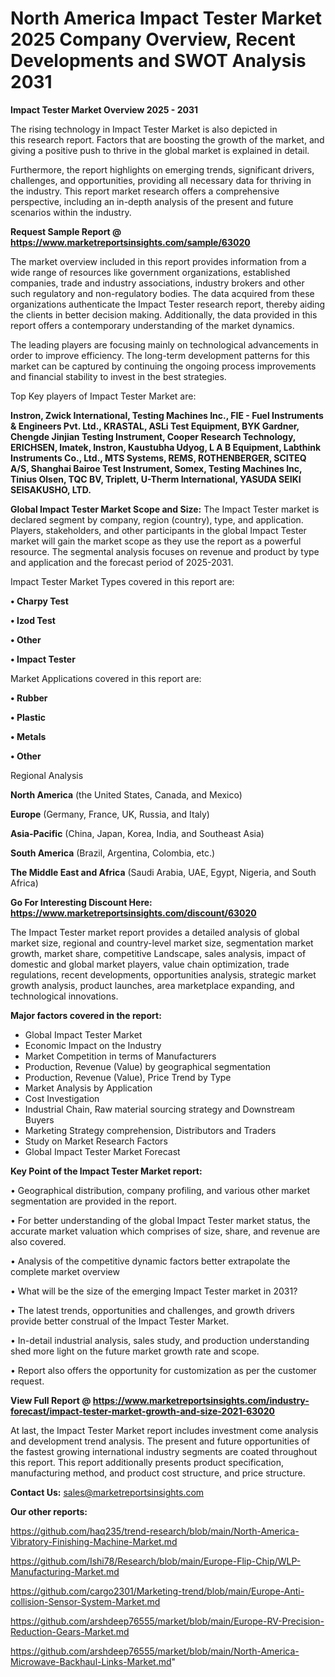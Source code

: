# North America Impact Tester Market 2025 Company Overview, Recent Developments and SWOT Analysis 2031

<Strong> Impact Tester Market Overview 2025 - 2031</strong>

The rising technology in Impact Tester Market is also depicted in this research report. Factors that are boosting the growth of the market, and giving a positive push to thrive in the global market is explained in detail.

Furthermore, the report highlights on emerging trends, significant drivers, challenges, and opportunities, providing all necessary data for thriving in the industry. This report market research offers a comprehensive perspective, including an in-depth analysis of the present and future scenarios within the industry.

<strong>Request Sample Report @ <a href=https://www.marketreportsinsights.com/sample/63020>https://www.marketreportsinsights.com/sample/63020</a></strong>

The market overview included in this report provides information from a wide range of resources like government organizations, established companies, trade and industry associations, industry brokers and other such regulatory and non-regulatory bodies. The data acquired from these organizations authenticate the Impact Tester research report, thereby aiding the clients in better decision making. Additionally, the data provided in this report offers a contemporary understanding of the market dynamics.

The leading players are focusing mainly on technological advancements in order to improve efficiency. The long-term development patterns for this market can be captured by continuing the ongoing process improvements and financial stability to invest in the best strategies.

Top Key players of Impact Tester Market are:

<strong>Instron, Zwick International, Testing Machines Inc., FIE - Fuel Instruments & Engineers Pvt. Ltd., KRASTAL, ASLi Test Equipment, BYK Gardner, Chengde Jinjian Testing Instrument, Cooper Research Technology, ERICHSEN, Imatek, Instron, Kaustubha Udyog, L A B Equipment, Labthink Instruments Co., Ltd., MTS Systems, REMS, ROTHENBERGER, SCITEQ A/S, Shanghai Bairoe Test Instrument, Somex, Testing Machines Inc, Tinius Olsen, TQC BV, Triplett, U-Therm International, YASUDA SEIKI SEISAKUSHO, LTD.</strong>

<strong><b>Global Impact Tester Market Scope and Size:</b></strong>
The Impact Tester market is declared segment by company, region (country), type, and application. Players, stakeholders, and other participants in the global Impact Tester market will gain the market scope as they use the report as a powerful resource. The segmental analysis focuses on revenue and product by type and application and the forecast period of 2025-2031.

Impact Tester Market Types covered in this report are:

<strong>• Charpy Test

• Izod Test

• Other

• Impact Tester</strong>

Market Applications covered in this report are:

<strong>• Rubber

• Plastic

• Metals

• Other</strong> 

Regional Analysis

<strong>North America</strong> (the United States, Canada, and Mexico)

<strong>Europe</strong> (Germany, France, UK, Russia, and Italy)

<strong>Asia-Pacific</strong> (China, Japan, Korea, India, and Southeast Asia)

<strong>South America</strong> (Brazil, Argentina, Colombia, etc.)

<strong>The Middle East and Africa</strong> (Saudi Arabia, UAE, Egypt, Nigeria, and South Africa)

<strong>Go For Interesting Discount Here: <a href=https://www.marketreportsinsights.com/discount/63020>https://www.marketreportsinsights.com/discount/63020</a></strong>

The Impact Tester market report provides a detailed analysis of global market size, regional and country-level market size, segmentation market growth, market share, competitive Landscape, sales analysis, impact of domestic and global market players, value chain optimization, trade regulations, recent developments, opportunities analysis, strategic market growth analysis, product launches, area marketplace expanding, and technological innovations.

<strong><b>Major factors covered in the report:</b></strong>
<ul>
  <li>Global Impact Tester Market </li>
  <li>Economic Impact on the Industry</li>
  <li>Market Competition in terms of Manufacturers</li>
  <li>Production, Revenue (Value) by geographical segmentation</li>
  <li>Production, Revenue (Value), Price Trend by Type</li>
  <li>Market Analysis by Application</li>
  <li>Cost Investigation</li>
  <li>Industrial Chain, Raw material sourcing strategy and Downstream Buyers</li>
  <li>Marketing Strategy comprehension, Distributors and Traders</li>
  <li>Study on Market Research Factors</li>
  <li>Global Impact Tester Market Forecast</li>
</ul>

<strong><b>Key Point of the Impact Tester Market report:</b></strong>

• Geographical distribution, company profiling, and various other market segmentation are provided in the report.

• For better understanding of the global Impact Tester market status, the accurate market valuation which comprises of size, share, and revenue are also covered.

• Analysis of the competitive dynamic factors better extrapolate the complete market overview

• What will be the size of the emerging Impact Tester market in 2031?

• The latest trends, opportunities and challenges, and growth drivers provide better construal of the Impact Tester Market.

• In-detail industrial analysis, sales study, and production understanding shed more light on the future market growth rate and scope.

• Report also offers the opportunity for customization as per the customer request.

<strong><b>View Full Report @ <a href=https://www.marketreportsinsights.com/industry-forecast/impact-tester-market-growth-and-size-2021-63020>https://www.marketreportsinsights.com/industry-forecast/impact-tester-market-growth-and-size-2021-63020</a></b></strong>


At last, the Impact Tester Market report includes investment come analysis and development trend analysis. The present and future opportunities of the fastest growing international industry segments are coated throughout this report. This report additionally presents product specification, manufacturing method, and product cost structure, and price structure.

<strong>Contact Us:</strong>
sales@marketreportsinsights.com

<strong>Our other reports:</strong>

<a href=https://github.com/haq235/trend-research/blob/main/North-America-Vibratory-Finishing-Machine-Market.md>https://github.com/haq235/trend-research/blob/main/North-America-Vibratory-Finishing-Machine-Market.md</a>

<a href=https://github.com/Ishi78/Research/blob/main/Europe-Flip-Chip/WLP-Manufacturing-Market.md>https://github.com/Ishi78/Research/blob/main/Europe-Flip-Chip/WLP-Manufacturing-Market.md</a>

<a href=https://github.com/cargo2301/Marketing-trend/blob/main/Europe-Anti-collision-Sensor-System-Market.md>https://github.com/cargo2301/Marketing-trend/blob/main/Europe-Anti-collision-Sensor-System-Market.md</a>

<a href=https://github.com/arshdeep76555/market/blob/main/Europe-RV-Precision-Reduction-Gears-Market.md>https://github.com/arshdeep76555/market/blob/main/Europe-RV-Precision-Reduction-Gears-Market.md</a>

<a href=https://github.com/arshdeep76555/market/blob/main/North-America-Microwave-Backhaul-Links-Market.md>https://github.com/arshdeep76555/market/blob/main/North-America-Microwave-Backhaul-Links-Market.md</a>"
